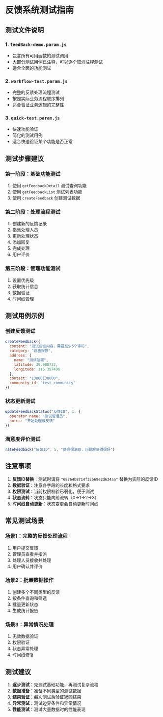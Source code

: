 # 反馈系统测试指南

## 测试文件说明

### 1. `feedBack-demo.param.js`
- 包含所有可用函数的测试调用
- 大部分测试用例已注释，可以逐个取消注释测试
- 适合全面的功能测试

### 2. `workflow-test.param.js`
- 完整的反馈处理流程测试
- 按照实际业务流程顺序排列
- 适合验证业务逻辑的完整性

### 3. `quick-test.param.js`
- 快速功能验证
- 简化的测试用例
- 适合快速验证某个功能是否正常

## 测试步骤建议

### 第一阶段：基础功能测试
1. 使用 `getFeedbackDetail` 测试查询功能
2. 使用 `getFeedbackList` 测试列表功能
3. 使用 `createFeedback` 创建测试数据

### 第二阶段：处理流程测试
1. 创建新的反馈记录
2. 指派处理人员
3. 更新处理状态
4. 添加回复
5. 完成处理
6. 用户评价

### 第三阶段：管理功能测试
1. 设置优先级
2. 获取统计信息
3. 数据验证
4. 时间线管理

## 测试用例示例

### 创建反馈测试
```javascript
createFeedback({
  content: "测试反馈内容，需要至少5个字符",
  category: "设施报修",
  address: {
    name: "测试位置",
    latitude: 39.908722,
    longitude: 116.397496
  },
  contact: "13800138000",
  community_id: "test_community"
})
```

### 状态更新测试
```javascript
updateFeedbackStatus("反馈ID", 1, {
  operator_name: "测试管理员",
  notes: "开始处理该反馈"
})
```

### 满意度评价测试
```javascript
rateFeedback("反馈ID", 5, "处理很满意，问题解决得很好")
```

## 注意事项

1. **反馈ID替换**：测试时请将 `"68764b8714f32b69e2d634aa"` 替换为实际的反馈ID
2. **数据验证**：注意各字段的长度和格式要求
3. **权限测试**：当前权限校验已弱化，便于测试
4. **状态流转**：状态只能向前流转（0→1→2→3）
5. **时间线自动更新**：状态变更会自动更新时间线

## 常见测试场景

### 场景1：完整的反馈处理流程
1. 用户提交反馈
2. 管理员查看并指派
3. 处理人员接收并处理
4. 用户确认并评价

### 场景2：批量数据操作
1. 创建多个不同类型的反馈
2. 按条件查询和筛选
3. 批量更新状态
4. 生成统计报告

### 场景3：异常情况处理
1. 无效数据验证
2. 权限验证
3. 状态异常处理
4. 时间线修复

## 测试建议

1. **逐步测试**：先测试基础功能，再测试复杂流程
2. **数据准备**：准备不同类型的测试数据
3. **结果验证**：每次测试后验证返回结果
4. **异常测试**：测试边界条件和异常情况
5. **性能测试**：测试大量数据时的性能表现
